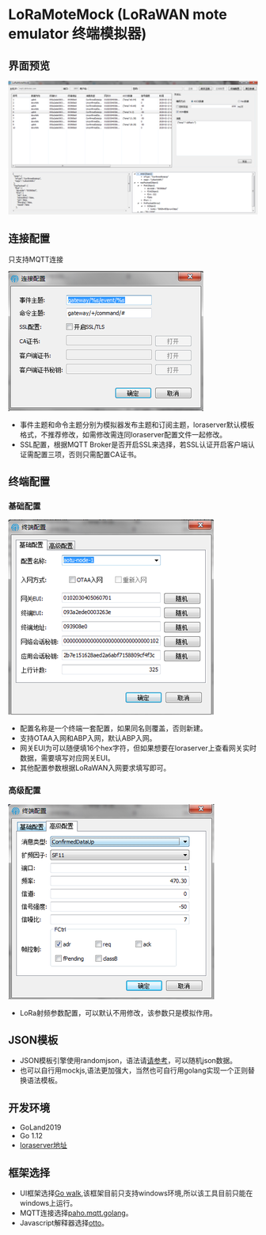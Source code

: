 # LoRaMoteMock (LoRaWAN mote emulator 终端模拟器)
## 界面预览
![界面预览](./img/1.png)

## 连接配置
只支持MQTT连接

![连接配置](./img/2.png)
- 事件主题和命令主题分别为模拟器发布主题和订阅主题，loraserver默认模板格式，不推荐修改，如需修改需连同loraserver配置文件一起修改。
- SSL配置，根据MQTT Broker是否开启SSL来选择，若SSL认证开启客户端认证需配置三项，否则只需配置CA证书。

## 终端配置
### 基础配置
![基础配置](./img/3.png)
- 配置名称是一个终端一套配置，如果同名则覆盖，否则新建。
- 支持OTAA入网和ABP入网，默认ABP入网。
- 网关EUI为可以随便填16个hex字符，但如果想要在loraserver上查看网关实时数据，需要填写对应网关EUI。
- 其他配置参数根据LoRaWAN入网要求填写即可。

### 高级配置
![高级配置](./img/4.png)
- LoRa射频参数配置，可以默认不用修改，该参数只是模拟作用。

## JSON模板
- JSON模板引擎使用randomjson，语法请[请参考](https://github.com/zhoushengmufc/randomjson)，可以随机json数据。
- 也可以自行用mockjs,语法更加强大，当然也可自行用golang实现一个正则替换语法模板。


## 开发环境
- GoLand2019
- Go 1.12
- [loraserver地址](https://github.com/brocaar/chirpstack-network-server)

## 框架选择
- UI框架选择[Go walk](https://github.com/lxn/walk),该框架目前只支持windows环境,所以该工具目前只能在windows上运行。
- MQTT连接选择[paho.mqtt.golang](https://github.com/eclipse/paho.mqtt.golang)。
- Javascript解释器选择[otto](https://github.com/robertkrimen/otto)。



